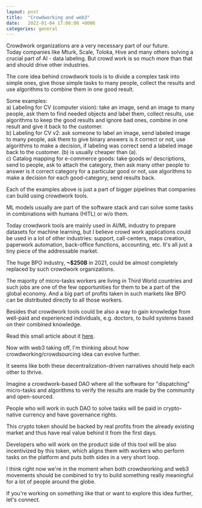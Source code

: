 ```yaml
---
layout: post
title:  "Crowdworking and web3"
date:   2022-01-04 17:06:00 +0000
categories: general
---
```


Crowdwork organizations are a very necessary part of our future.\
Today companies like Mturk, Scale, Toloka, Hive and many others solving a crucial part of AI - data labeling. But crowd work is so much more than that and should drive other industries.

The core idea behind crowdwork tools is to divide a complex task into simple ones, give those simple tasks to many people, collect the results and use algorithms to combine them in one good result. 

Some examples:\
a) Labeling for CV (computer vision): take an image, send an image to many people, ask them to find needed objects and label them, collect results, use algorithms to keep the good results and ignore bad ones, combine in one result and give it back to the customer.\
b) Labeling for CV v2: ask someone to label an image, send labeled image to many people, ask them to give binary answers is it correct or not, use algorithms to make a decision, if labeling was correct send a labeled image back to the customer. (b) is usually cheaper than (a).\
c) Catalog mapping for e-commerce goods: take goods w/ descriptions, send to people, ask to attach the category, then ask many other people to answer is it correct category for a particular good or not, use algorithms to make a decision for each good-category, send results back.

Each of the examples above is just a part of bigger pipelines that companies can build using crowdwork tools. 

ML models usually are part of the software stack and can solve some tasks in combinations with humans (HITL) or w/o them.

Today crowdwork tools are mainly used in AI/ML industry to prepare datasets for machine learning, but I believe crowd work applications could be used in a lot of other industries: support, call-centers, maps creation, paperwork automation, back-office functions, accounting, etc. It's all just a tiny piece of the addressable market.

The huge BPO industry, **~$250B** in 2021, could be almost completely replaced by such crowdwork organizations.

The majority of micro-tasks workers are living in Third World countries and such jobs are one of the few opportunities for them to be a part of the global economy.
And a big part of profits taken in such markets like BPO can be distributed directly to all those workers.

Besides that crowdwork tools could be also a way to gain knowledge from well-paid and experienced individuals, e.g. doctors, to build systems based on their combined knowledge.

Read this small article about it [here](https://www.cnbc.com/2016/06/15/alphabets-eric-schmidt-predicts-what-spark-the-next-100-billion-firm.html).

Now with web3 taking off, I'm thinking about how crowdworking/crowdsourcing idea can evolve further.

It seems like both these decentralization-driven narratives should help each other to thrive.

Imagine a crowdwork-based DAO where all the software for "dispatching" micro-tasks and algorithms to verify the results are made by the community and open-sourced.

People who will work in such DAO to solve tasks will be paid in crypto-native currency and have governance rights.

This crypto token should be backed by real profits from the already existing market and thus have real value behind it from the first days.

Developers who will work on the product side of this tool will be also incentivized by this token, which aligns them with workers who perform tasks on the platform and puts both sides in a very short loop.

I think right now we're in the moment when both crowdworking and web3 movements should be combined to try to build something really meaningful for a lot of people around the globe.

If you're working on something like that or want to explore this idea further, let's connect.